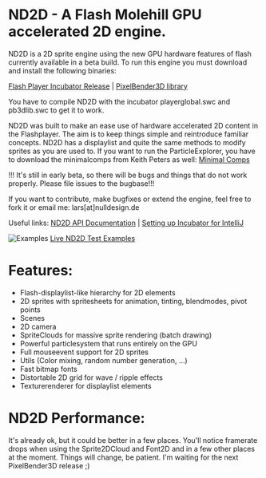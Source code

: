 # ND2D - A Flash Molehill GPU accelerated 2D engine.

ND2D is a 2D sprite engine using the new GPU hardware features of flash currently available in a beta build. To run this engine you must download and install the following binaries:

[Flash Player Incubator Release](http://labs.adobe.com/technologies/flashplatformruntimes/incubator/) | [PixelBender3D library](http://labs.adobe.com/technologies/pixelbender3d/)

You have to compile ND2D with the incubator playerglobal.swc and pb3dlib.swc to get it to work.

ND2D was built to make an ease use of hardware accelerated 2D content in the Flashplayer. The aim is to keep things simple and reintroduce familiar concepts. ND2D has a displaylist and quite the same methods to modify sprites as you are used to.
If you want to run the ParticleExplorer, you have to download the minimalcomps from Keith Peters as well: [Minimal Comps](http://www.minimalcomps.com/)

!!! It's still in early beta, so there will be bugs and things that do not work properly. Please file issues to the bugbase!!!

If you want to contribute, make bugfixes or extend the engine, feel free to fork it or email me: lars[at]nulldesign.de

Useful links:
[ND2D API Documentation](http://www.nulldesign.de/nd2d/docs/) | [Setting up Incubator for IntelliJ](http://www.lidev.com.ar/?p=422)

![Examples](http://nulldesign.de/nd2d/nd2d_examples.jpg)
[Live ND2D Test Examples](http://nulldesign.de/nd2d/tests/)

# Features:

- Flash-displaylist-like hierarchy for 2D elements
- 2D sprites with spritesheets for animation, tinting, blendmodes, pivot points
- Scenes
- 2D camera
- SpriteClouds for massive sprite rendering (batch drawing)
- Powerful particlesystem that runs entirely on the GPU
- Full mouseevent support for 2D sprites
- Utils (Color mixing, random number generation, …)
- Fast bitmap fonts
- Distortable 2D grid for wave / ripple effects
- Texturerenderer for displaylist elements

# ND2D Performance:

It's already ok, but it could be better in a few places. You'll notice framerate drops when using the Sprite2DCloud and Font2D and in a few other places  at the moment. Things will change, be patient. I'm waiting for the next PixelBender3D release ;)